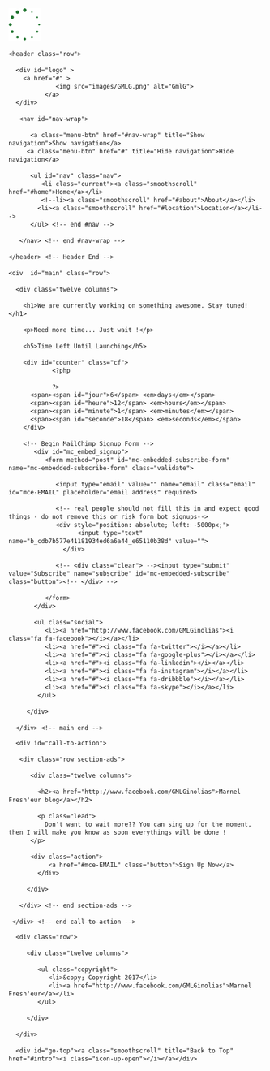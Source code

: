 <!DOCTYPE html>
<!--[if lt IE 8 ]><html class="no-js ie ie7" lang="en"> <![endif]-->
<!--[if IE 8 ]><html class="no-js ie ie8" lang="en"> <![endif]-->
<!--[if (gte IE 8)|!(IE)]><!--><html class="no-js" lang="en"> <!--<![endif]-->
<head>

   <!--- Basic Page Needs
   ================================================== -->
   <meta charset="utf-8">
  <title>Marnel Fresh'eur</title>
  <meta name="description" content="">
  <meta name="author" content="">

   <!-- Mobile Specific Metas
   ================================================== -->
  <meta name="viewport" content="width=device-width, initial-scale=1, maximum-scale=1">

  <!-- CSS
    ================================================== -->
   <link rel="stylesheet" href="css/default.css">
  <link rel="stylesheet" href="css/layout.css">
   <link rel="stylesheet" href="css/media-queries.css">    

   <!-- Script
   ================================================== -->
  <script src="js/modernizr.js"></script>

   <!-- Favicons
  ================================================== -->
  <link rel="shortcut icon" href="favicon.png" >

</head>

<body onload="nel(); inscrit();">

  <div id="preloader">      
      <div id="status">
         <img src="images/preloader.gif" height="64" width="64" alt="">
      </div>
   </div>

   <!-- Intro Section
   ================================================== -->
   <section id="intro">

    <header class="row">   

      <div id="logo" >
        <a href="#" >
                 <img src="images/GMLG.png" alt="GmlG">                  
              </a>          
      </div>

       <nav id="nav-wrap">

          <a class="menu-btn" href="#nav-wrap" title="Show navigation">Show navigation</a>
         <a class="menu-btn" href="#" title="Hide navigation">Hide navigation</a>

          <ul id="nav" class="nav">
             <li class="current"><a class="smoothscroll" href="#home">Home</a></li>
             <!--li><a class="smoothscroll" href="#about">About</a></li>               
            <li><a class="smoothscroll" href="#location">Location</a></li-->
          </ul> <!-- end #nav -->

       </nav> <!-- end #nav-wrap -->          

    </header> <!-- Header End -->     

    <div  id="main" class="row">

      <div class="twelve columns">
          
        <h1>We are currently working on something awesome. Stay tuned!</h1>

        <p>Need more time... Just wait !</p>

        <h5>Time Left Until Launching</h5>

        <div id="counter" class="cf">
                <?php

                ?>
          <span><span id="jour">6</span> <em>days</em></span>
          <span><span id="heure">12</span> <em>hours</em></span>
          <span><span id="minute">1</span> <em>minutes</em></span>
          <span><span id="seconde">18</span> <em>seconds</em></span>
        </div>          

        <!-- Begin MailChimp Signup Form -->
           <div id="mc_embed_signup">
              <form method="post" id="mc-embedded-subscribe-form" name="mc-embedded-subscribe-form" class="validate">
                    
                 <input type="email" value="" name="email" class="email" id="mce-EMAIL" placeholder="email address" required>
                 
                 <!-- real people should not fill this in and expect good things - do not remove this or risk form bot signups-->
                 <div style="position: absolute; left: -5000px;">
                       <input type="text" name="b_cdb7b577e41181934ed6a6a44_e65110b38d" value="">
                   </div>
                 
                 <!-- <div class="clear"> --><input type="submit" value="Subscribe" name="subscribe" id="mc-embedded-subscribe" class="button"><!-- </div> -->
                 
              </form>
           </div>

           <ul class="social">
              <li><a href="http://www.facebook.com/GMLGinolias"><i class="fa fa-facebook"></i></a></li>
              <li><a href="#"><i class="fa fa-twitter"></i></a></li>
              <li><a href="#"><i class="fa fa-google-plus"></i></a></li>
              <li><a href="#"><i class="fa fa-linkedin"></i></a></li>
              <li><a href="#"><i class="fa fa-instagram"></i></a></li>
              <li><a href="#"><i class="fa fa-dribbble"></i></a></li>
              <li><a href="#"><i class="fa fa-skype"></i></a></li>
            </ul>

         </div> 

      </div> <!-- main end -->      

   </section> <!-- end intro section -->


   <!-- About Section
   ================================================== -->
   <!--section id="about">

      <div class="row section-header">

        <div class="twelve columns">  

          <div class="icon-wrap">
              <i class="fa fa-group"></i>
          </div>

           <h1>About Us.</h1>

           <p class="lead">Sed ut perspiciatis unde omnis iste natus error sit voluptatem accusanti doloremque laudantium, totam rem aperiam,
           eaque ipsa quae ab illo inventore veritatis et quasi architecto beatae vitae dicta sunt explicabo. Nemo enim ipsam. 
           </p>

         </div>

      </div> <!-- end section-header ->               

      <div class="row section-content">
        
      <div class="six columns">
          <h3>Our Process.</h3>

          <p>Sed ut perspiciatis unde omnis iste natus error sit voluptatem accusantium doloremque laudantium, totam rem aperiam,
          eaque ipsa quae ab illo inventore veritatis et quasi architecto beatae vitae dicta sunt explicabo. 
          </p>
        </div>

        <div class="six columns">
          <h3>Our Approach.</h3>

          <p>Sed ut perspiciatis unde omnis iste natus error sit voluptatem accusantium doloremque laudantium, totam rem aperiam,
          eaque ipsa quae ab illo inventore veritatis et quasi architecto beatae vitae dicta sunt explicabo. 
          </p>
        </div>            

      </div> <!-- end section-content ->  

      <div class="row section-content">
        
      <div class="six columns">
          <h3>Our Vision.</h3>

          <p>Sed ut perspiciatis unde omnis iste natus error sit voluptatem accusantium doloremque laudantium, totam rem aperiam,
          eaque ipsa quae ab illo inventore veritatis et quasi architecto beatae vitae dicta sunt explicabo.
          </p>
        </div>

        <div class="six columns">
          <h3>Our Objective.</h3>

          <p>Sed ut perspiciatis unde omnis iste natus error sit voluptatem accusantium doloremque laudantium, totam rem aperiam,
          eaque ipsa quae ab illo inventore veritatis et quasi architecto beatae vitae dicta sunt explicabo. 
          </p>
        </div>            

      </div> <!-- end section-content -->       

      <div id="call-to-action">        

       <div class="row section-ads">

          <div class="twelve columns">                

            <h2><a href="http://www.facebook.com/GMLGinolias">Marnel Fresh'eur blog</a></h2>

            <p class="lead">
              Don't want to wait more?? You can sing up for the moment, then I will make you know as soon everythings will be done !
          </p>

          <div class="action">
               <a href="#mce-EMAIL" class="button">Sign Up Now</a>
            </div>

         </div>

       </div> <!-- end section-ads -->                       

     </div> <!-- end call-to-action -->       

   </section--> <!-- About Section End-->    


   <!-- Location Section
   ================================================== -->
  <!--section id="location">

    <div class="contacts">    
      
      <div class="row contact-details">                          

         <div class="columns">

           <h3><i class="fa fa-home"></i>Address.</h3>
           <p>5th Avenue, Fort Bonifacio<br>
            Taguig, Metro Manila <br>
            Philippines
          </p>

         </div> 

         <div class="columns">

           <h3><i class="fa fa-phone"></i>Phone Numbers.</h3>
           <p>Phone: (000) 777 1515<br>
            Mobile: (000) 777 0100<br>
            Fax: (000) 777 0101
           </p>

         </div>  

         <div class="columns end">

           <h3><i class="fa fa-envelope"></i>Emails.</h3>
           <p>johndoe@zoon.com<br>
            janedoe@zoon.com <br>
            juandelacruz@zoon.com
           </p>

         </div>           

      </div> <!-- end contact-details ->      

    </div> <!-- end contacts ->

     <div id="map">

       <p class="map-error">Something went wrong... Unable to load map... Please try to enable javascript</p>   

     </div> <!-- end map ->

  </section> <!-- end location section -->

   <!-- footer
   ================================================== -->
   <footer>

      <div class="row">

         <div class="twelve columns">            

            <ul class="copyright">
               <li>&copy; Copyright 2017</li>
               <li><a href="http://www.facebook.com/GMLGinolias">Marnel Fresh'eur</a></li>
            </ul>

         </div>          

      </div>

      <div id="go-top"><a class="smoothscroll" title="Back to Top" href="#intro"><i class="icon-up-open"></i></a></div>

   </footer> <!-- Footer End-->
    <script>
        function nel() {
            var sjour = document.getElementById('jour');
            var sheure = document.getElementById('heure');
            var sminute = document.getElementById('minute');
            var sseconde = document.getElementById('seconde');

            var jour = sjour.innerText;
            var heure = sheure.innerText;
            var minute = sminute.innerText;
            var seconde = sseconde.innerText;

            if(parseInt(seconde)>0){
                seconde = parseInt(seconde)-1;
            }else{
                seconde = 60;
                if(parseInt(minute)>0){
                    minute = parseInt(minute)-1;
                }else{
                    minute = 60;
                    if(parseInt(heure)>0){
                        heure = parseInt(heure)-1;
                    }else{
                        heure = 24;
                    }
                }
            }

            if(parseInt(seconde)<10){
                seconde = "0"+parseInt(seconde);
            }
            if(parseInt(minute)<10){
                minute = "0"+parseInt(minute);
            }


            sheure.innerHTML = heure;
            sminute.innerHTML = minute;
            sseconde.innerHTML = seconde;

            setTimeout('nel()', 1000);

        }



        <?php
        if(isset($_SESSION['done']) and $_SESSION['done']){
            unset($_SESSION['done']);
            ?>
            function ins(){
                alert("Thanks for your inscription!!");
            }

            function inscrit() {
                setTimeout('ins()', 5000);
            }
            <?php
        }
        ?>

    </script>
   <!-- Java Script
   ================================================== -->
   <script src="http://ajax.googleapis.com/ajax/libs/jquery/1.10.2/jquery.min.js"></script>
   <script>window.jQuery || document.write('<script src="js/jquery-1.10.2.min.js"><\/script>')</script>
   <script type="text/javascript" src="js/jquery-migrate-1.2.1.min.js"></script>

  <script src="http://maps.google.com/maps/api/js?sensor=true" type="text/javascript"></script>
   <script src="js/gmaps.js"></script>
   <script src="js/waypoints.js"></script>
   <script src="js/jquery.countdown.js"></script>
   <script src="js/jquery.placeholder.js"></script>
   <script src="js/backstretch.js"></script>  
   <script src="js/init.js"></script>



</body>

</html>